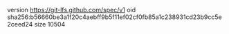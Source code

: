 version https://git-lfs.github.com/spec/v1
oid sha256:b56660be3a1f20c4aebff9b5f11ef02cf0fb85a1c238931cd23b9cc5e2ceed24
size 10504
